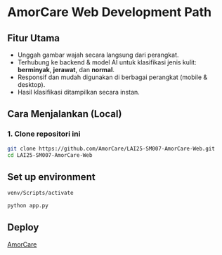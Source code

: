 # AmorCare Web Development Path

##  Fitur Utama
-  Unggah gambar wajah secara langsung dari perangkat.
-  Terhubung ke backend & model AI untuk klasifikasi jenis kulit: **berminyak**, **jerawat**, dan **normal**.
-  Responsif dan mudah digunakan di berbagai perangkat (mobile & desktop).
- Hasil klasifikasi ditampilkan secara instan.

## Cara Menjalankan (Local)

### 1. Clone repositori ini
```bash
git clone https://github.com/AmorCare/LAI25-SM007-AmorCare-Web.git
cd LAI25-SM007-AmorCare-Web
```
## Set up environment
```bash
venv/Scripts/activate

python app.py
```

## Deploy 
[AmorCare](https://amorcare.netlify.app/)

